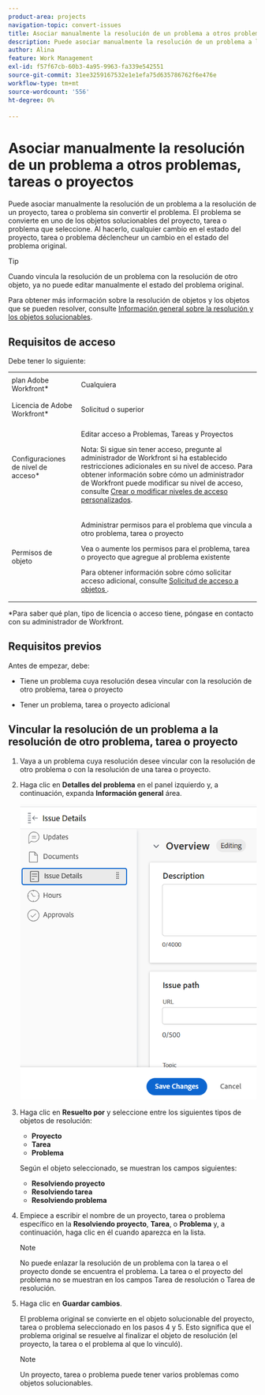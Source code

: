 ```yaml
---
product-area: projects
navigation-topic: convert-issues
title: Asociar manualmente la resolución de un problema a otros problemas, tareas o proyectos
description: Puede asociar manualmente la resolución de un problema a la resolución de un proyecto, tarea o problema sin convertir el problema. El problema se convierte en uno de los objetos solucionables del proyecto, tarea o problema que seleccione. Al hacerlo, cualquier cambio en el estado del proyecto, tarea o problema déclencheur un cambio en el estado del problema original.
author: Alina
feature: Work Management
exl-id: f57f67cb-60b3-4a95-9963-fa339e542551
source-git-commit: 31ee3259167532e1e1efa75d635786762f6e476e
workflow-type: tm+mt
source-wordcount: '556'
ht-degree: 0%

---
```


# Asociar manualmente la resolución de un problema a otros problemas, tareas o proyectos

Puede asociar manualmente la resolución de un problema a la resolución de un proyecto, tarea o problema sin convertir el problema. El problema se convierte en uno de los objetos solucionables del proyecto, tarea o problema que seleccione. Al hacerlo, cualquier cambio en el estado del proyecto, tarea o problema déclencheur un cambio en el estado del problema original.

>[!TIP]
>
>Cuando vincula la resolución de un problema con la resolución de otro objeto, ya no puede editar manualmente el estado del problema original.

Para obtener más información sobre la resolución de objetos y los objetos que se pueden resolver, consulte [Información general sobre la resolución y los objetos solucionables](../../../manage-work/issues/convert-issues/resolving-and-resolvable-objects.md).

## Requisitos de acceso

Debe tener lo siguiente:

<table style="table-layout:auto"> 
 <col> 
 <col> 
 <tbody> 
  <tr> 
   <td role="rowheader">plan Adobe Workfront*</td> 
   <td> <p>Cualquiera </p> </td> 
  </tr> 
  <tr> 
   <td role="rowheader">Licencia de Adobe Workfront*</td> 
   <td> <p>Solicitud o superior</p> </td> 
  </tr> 
  <tr> 
   <td role="rowheader">Configuraciones de nivel de acceso*</td> 
   <td> <p>Editar acceso a Problemas, Tareas y Proyectos</p> <p>Nota: Si sigue sin tener acceso, pregunte al administrador de Workfront si ha establecido restricciones adicionales en su nivel de acceso. Para obtener información sobre cómo un administrador de Workfront puede modificar su nivel de acceso, consulte <a href="../../../administration-and-setup/add-users/configure-and-grant-access/create-modify-access-levels.md" class="MCXref xref">Crear o modificar niveles de acceso personalizados</a>.</p> </td> 
  </tr> 
  <tr> 
   <td role="rowheader">Permisos de objeto</td> 
   <td> <p>Administrar permisos para el problema que vincula a otro problema, tarea o proyecto</p> <p>Vea o aumente los permisos para el problema, tarea o proyecto que agregue al problema existente</p> <p>Para obtener información sobre cómo solicitar acceso adicional, consulte <a href="../../../workfront-basics/grant-and-request-access-to-objects/request-access.md" class="MCXref xref">Solicitud de acceso a objetos </a>.</p> </td> 
  </tr> 
 </tbody> 
</table>

&#42;Para saber qué plan, tipo de licencia o acceso tiene, póngase en contacto con su administrador de Workfront.

## Requisitos previos

Antes de empezar, debe:

* Tiene un problema cuya resolución desea vincular con la resolución de otro problema, tarea o proyecto

* Tener un problema, tarea o proyecto adicional

## Vincular la resolución de un problema a la resolución de otro problema, tarea o proyecto

1. Vaya a un problema cuya resolución desee vincular con la resolución de otro problema o con la resolución de una tarea o proyecto.
1. Haga clic en **Detalles del problema** en el panel izquierdo y, a continuación, expanda **Información general** área.

   ![](assets/qs-issue-details-icon-expanded-with-overview-section-350x462.png)

1. Haga clic en **Resuelto por** y seleccione entre los siguientes tipos de objetos de resolución:

   * **Proyecto**
   * **Tarea**
   * **Problema**

   Según el objeto seleccionado, se muestran los campos siguientes:

   * **Resolviendo proyecto**
   * **Resolviendo tarea**
   * **Resolviendo problema**

1. Empiece a escribir el nombre de un proyecto, tarea o problema específico en la **Resolviendo proyecto**, **Tarea**, o **Problema** y, a continuación, haga clic en él cuando aparezca en la lista.

   >[!NOTE]
   >
   >No puede enlazar la resolución de un problema con la tarea o el proyecto donde se encuentra el problema. La tarea o el proyecto del problema no se muestran en los campos Tarea de resolución o Tarea de resolución.


1. Haga clic en **Guardar cambios**.

   El problema original se convierte en el objeto solucionable del proyecto, tarea o problema seleccionado en los pasos 4 y 5. Esto significa que el problema original se resuelve al finalizar el objeto de resolución (el proyecto, la tarea o el problema al que lo vinculó).

   >[!NOTE]
   >
   >Un proyecto, tarea o problema puede tener varios problemas como objetos solucionables.
